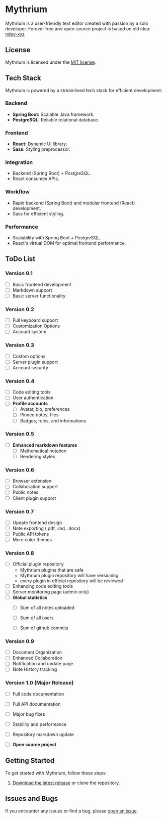 # Mythrium

Mythrium is a user-friendly text editor created with passion by a solo developer. Forever free and open-source
project is based on old idea: [ndev-xyz](https://github.com/wartuu/ndev-xyz)

## License

Mythrium is licensed under the [MIT license](LICENSE).

## Tech Stack

Mythrium is powered by a streamlined tech stack for efficient development:

### Backend

- **Spring Boot:** Scalable Java framework.
- **PostgreSQL:** Reliable relational database.

### Frontend

- **React:** Dynamic UI library.
- **Sass:** Styling preprocessor.

### Integration

- Backend (Spring Boot) + PostgreSQL.
- React consumes APIs.

### Workflow

- Rapid backend (Spring Boot) and modular frontend (React) development.
- Sass for efficient styling.

### Performance

- Scalability with Spring Boot + PostgreSQL.
- React's virtual DOM for optimal frontend performance.



## ToDo List

### Version 0.1
- [ ] Basic frontend development
- [ ] Markdown support
- [ ] Basic server functionality

### Version 0.2
- [ ] Full keyboard support
- [ ] Customization Options
- [ ] Account system

### Version 0.3
- [ ] Custom options
- [ ] Server plugin support
- [ ] Account security

### Version 0.4
- [ ] Code editing tools
- [ ] User authentication
- [ ] **Profile accounts**
    - [ ] Avatar, bio, preferences
    - [ ] Pinned notes, files
    - [ ] Badges, roles, and informations

### Version 0.5
- [ ] **Enhanced markdown features**
    - [ ] Mathematical notation
    - [ ] Rendering styles

### Version 0.6
- [ ] Browser extension
- [ ] Collaboration support
- [ ] Public notes
- [ ] Client plugin support

### Version 0.7
- [ ] Update frontend design
- [ ] Note exporting (.pdf, .md, .docx)
- [ ] Public API tokens
- [ ] More color themes

### Version 0.8
- [ ] Official plugin repository
    * Mythrium plugins that are safe
    * Mythrium plugin repository will have versioning
    * every plugin in official repository will be reviewed
- [ ] Enhancing code editing tools
- [ ] Server monitoring page (admin only)
- [ ] **Global statistics**
    - [ ] Sum of all notes uploaded
    - [ ] Sum of all users
    - [ ] Sum of github commits


### Version 0.9
- [ ] Document Organization
- [ ] Enhanced Collaboration
- [ ] Notification and update page
- [ ] Note History tracking

### Version 1.0 (Major Release)
- [ ] Full code documentation
- [ ] Full API documentation
- [ ] Major bug fixes
- [ ] Stability and performance
- [ ] Repository markdown update
- [ ] **Open source project**


## Getting Started

To get started with Mythrium, follow these steps:

1. [Download the latest release](#) or clone the repository.

## Issues and Bugs

If you encounter any issues or find a bug, please [open an issue](https://github.com/wartuu/mythrium/issues).

